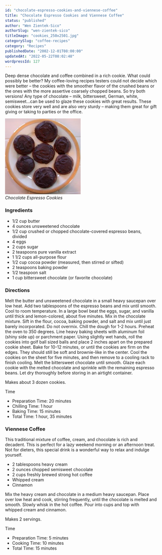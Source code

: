 ```yaml
---
id: "chocolate-espresso-cookies-and-viennese-coffee"
title: "Chocolate Espresso Cookies and Viennese Coffee"
status: "published"
author: "Wen Zientek-Sico"
authorSlug: "wen-zientek-sico"
titleImage: "cookies_250x2501.jpg"
categorySlug: "coffee-recipes"
category: "Recipes"
publishedDate: "2002-12-01T08:00:00"
updatedAt: "2022-05-22T08:02:48"
wordpressId: 127
---
```


Deep dense chocolate and coffee combined in a rich cookie. What could possibly be better? My coffee-loving recipes testers could not decide which were better – the cookies with the smoother flavor of the crushed beans or the ones with the more assertive coarsely chopped beans. So try both versions! Any type of chocolate – milk, bittersweet, German, white, semisweet…can be used to glaze these cookies with great results. These cookies store very well and are also very sturdy – making them great for gift giving or taking to parties or the office.

![Chocolate Espresso Cookies](cookies_250x2501.jpg)  
*Chocolate Espresso Cookies*

### Ingredients

-   1/2 cup butter
-   4 ounces unsweetened chocolate
-   1/2 cup crushed or chopped chocolate-covered espresso beans, divided
-   4 eggs
-   2 cups sugar
-   2 teaspoons pure vanilla extract
-   1 1/2 cups all-purpose flour
-   1/2 cup cocoa powder (measured, then stirred or sifted)
-   2 teaspoons baking powder
-   1/2 teaspoon salt
-   1 cup bittersweet chocolate (or favorite chocolate)

### Directions

Melt the butter and unsweetened chocolate in a small heavy saucepan over low heat. Add two tablespoons of the espresso beans and mix until smooth. Cool to room temperature. In a large bowl beat the eggs, sugar, and vanilla until thick and lemon-colored, about five minutes. Mix in the chocolate mixture. Sift in the flour, cocoa, baking powder, and salt and mix until just barely incorporated. Do not overmix. Chill the dough for 1-2 hours. Preheat the oven to 350 degrees. Line heavy baking sheets with aluminum foil (shiny side up) or parchment paper. Using slightly wet hands, roll the cookies into golf ball sized balls and place 2 inches apart on the prepared cookie sheet. Bake for 10-12 minutes, or until the cookies are firm on the edges. They should still be soft and brownie-like in the center. Cool the cookies on the sheet for five minutes, and then remove to a cooling rack to finish cooling. Melt the bittersweet chocolate until smooth. Glaze each cookie with the melted chocolate and sprinkle with the remaining espresso beans. Let dry thoroughly before storing in an airtight container.

Makes about 3 dozen cookies.

Time

-   Preparation Time: 20 minutes
-   Chilling Time: 1 hour
-   Baking Time: 15 minutes
-   Total Time: 1 hour, 35 minutes

### Viennese Coffee

This traditional mixture of coffee, cream, and chocolate is rich and decadent. This is perfect for a lazy weekend morning or an afternoon treat. Not for dieters, this special drink is a wonderful way to relax and indulge yourself.

-   2 tablespoons heavy cream
-   2 ounces chopped semisweet chocolate
-   2 cups freshly brewed strong hot coffee
-   Whipped cream
-   Cinnamon

Mix the heavy cream and chocolate in a medium heavy saucepan. Place over low heat and cook, stirring frequently, until the chocolate is melted and smooth. Slowly whisk in the hot coffee. Pour into cups and top with whipped cream and cinnamon.

Makes 2 servings.

Time

-   Preparation Time: 5 minutes
-   Cooking Time: 10 minutes
-   Total Time: 15 minutes